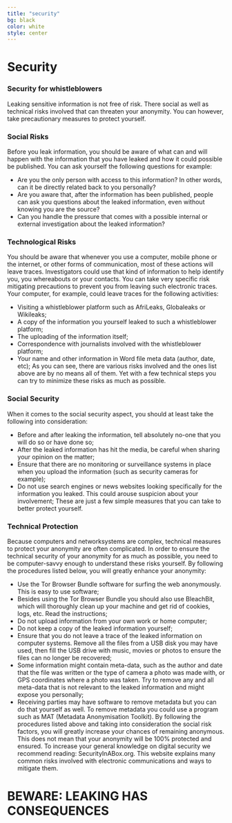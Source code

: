 ```yaml
---
title: "security"
bg: black
color: white
style: center
---
```


# Security
### Security for whistleblowers
Leaking sensitive information is not free of risk. There social as well as technical risks involved that can threaten your anonymity. You can however, take precautionary measures to protect yourself.

### Social Risks
Before you leak information, you should be aware of what can and will happen with the information that you have leaked and how it could possible be published. You can ask yourself the following questions for example:
* Are you the only person with access to this information? In other words, can it be directly related back to you personally?
* Are you aware that, after the information has been published, people can ask you questions about the leaked information, even without knowing you are the source?
* Can you handle the pressure that comes with a possible internal or external investigation about the leaked information?

### Technological Risks
You should be aware that whenever you use a computer, mobile phone or the internet, or other forms of communication, most of these actions will leave traces. Investigators could use that kind of information to help identify you, you whereabouts or your contacts. You can take very specific risk mitigating precautions to prevent you from leaving such electronic traces. Your computer, for example, could leave traces for the following activities:
* Visiting a whistleblower platform such as AfriLeaks, Globaleaks or Wikileaks;
* A copy of the information you yourself leaked to such a whistleblower platform;
* The uploading of the information itself;
* Correspondence with journalists involved with the whistleblower platform;
* Your name and other information in Word file meta data (author, date, etc);
As you can see, there are various risks involved and the ones list above are by no means all of them. Yet with a few technical steps you can try to minimize these risks as much as possible.

### Social Security
When it comes to the social security aspect, you should at least take the following into consideration:
* Before and after leaking the information, tell absolutely no-one that you will do so or have done so;
* After the leaked information has hit the media, be careful when sharing your opinion on the matter;
* Ensure that there are no monitoring or surveillance systems in place when you upload the information (such as security cameras for example);
* Do not use search engines or news websites looking specifically for the information you leaked. This could arouse suspicion about your involvement;
These are just a few simple measures that you can take to better protect yourself.

### Technical Protection
Because computers and networksystems are complex, technical measures to protect your anonymity are often complicated. In order to ensure the technical security of your anonymity for as much as possible, you need to be computer-savvy enough to understand these risks yourself.
By following the procedures listed below, you will greatly enhance your anonymity:
* Use the Tor Browser Bundle software for surfing the web anonymously. This is easy to use software;
* Besides using the Tor Browser Bundle you should also use BleachBit, which will thoroughly clean up your machine and get rid of cookies, logs, etc. Read the instructions;
* Do not upload information from your own work or home computer;
* Do not keep a copy of the leaked information yourself;
* Ensure that you do not leave a trace of the leaked information on computer systems. Remove all the files from a USB disk you may have used, then fill the USB drive with music, movies or photos to ensure the files can no longer be recovered;
* Some information might contain meta-data, such as the author and date that the file was written or the type of camera a photo was made with, or GPS coordinates where a photo was taken. Try to remove any and all meta-data that is not relevant to the leaked information and might expose you personally;
* Receiving parties may have software to remove metadata but you can do that yourself as well. To remove metadata you could use a program such as MAT (Metadata Anonymisation Toolkit).
By following the procedures listed above and taking into consideration the social risk factors, you will greatly increase your chances of remaining anonymous. This does not mean that your anonymity will be 100% protected and ensured. To increase your general knowledge on digital security we recommend reading: SecurityInABox.org.
This website explains many common risks involved with electronic communications and ways to mitigate them.

# BEWARE: LEAKING HAS CONSEQUENCES